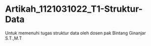 # Artikah_1121031022_T1-Struktur-Data
Untuk memenuhi tugas struktur data oleh dosen pak Bintang Ginanjar S.T.,M.T
